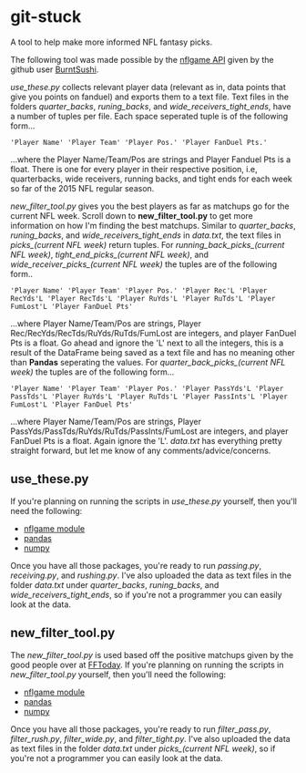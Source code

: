 # git-stuck
A tool to help make more informed NFL fantasy picks.

The following tool was made possible by the [nflgame API](http://pdoc.burntsushi.net/nflgame) given by the github user [BurntSushi](https://github.com/BurntSushi). 

*use_these.py* collects relevant player data (relevant as in, data points that give you points on fanduel) and exports them to a text file. Text files in the folders *quarter_backs*, *runing_backs*, and *wide_receivers_tight_ends*, have a number of tuples per file. Each space seperated tuple is of the following form...
```
'Player Name' 'Player Team' 'Player Pos.' 'Player FanDuel Pts.'
```
...where the Player Name/Team/Pos are strings and Player Fanduel Pts is a float.
There is one for every player in their respective position, i.e, quarterbacks, wide receivers, running backs, and tight ends for each week so far of the 2015 NFL regular season. 

*new_filter_tool.py* gives you the best players as far as matchups go for the current NFL week. Scroll down to **new_filter_tool.py** to get more information on how I'm finding the best matchups. Similar to *quarter_backs*, *runing_backs*, and *wide_receivers_tight_ends* in *data.txt*, the text files in *picks_(current NFL week)* return tuples. For *running_back_picks_(current NFL week)*, *tight_end_picks_(current NFL week)*, and *wide_receiver_picks_(current NFL week)* the tuples are of the following form..
```
'Player Name' 'Player Team' 'Player Pos.' 'Player Rec'L 'Player RecYds'L 'Player RecTds'L 'Player RuYds'L 'Player RuTds'L 'Player FumLost'L 'Player FanDuel Pts'
```
...where Player Name/Team/Pos are strings, Player Rec/RecYds/RecTds/RuYds/RuTds/FumLost are integers, and player FanDuel Pts is a float. Go ahead and ignore the 'L' next to all the integers, this is a result of the DataFrame being saved as a text file and has no meaning other than **Pandas** seperating the values. For *quarter_back_picks_(current NFL week)* the tuples are of the following form...
```
'Player Name' 'Player Team' 'Player Pos.' 'Player PassYds'L 'Player PassTds'L 'Player RuYds'L 'Player RuTds'L 'Player PassInts'L 'Player FumLost'L 'Player FanDuel Pts'
```
...where Player Name/Team/Pos are strings, Player PassYds/PassTds/RuYds/RuTds/PassInts/FumLost are integers, and player FanDuel Pts is a float. Again ignore the 'L'. *data.txt* has everything pretty straight forward, but let me know of any comments/advice/concerns. 

## use_these.py
If you're planning on running the scripts in *use_these.py* yourself, then you'll need the following:
* [nflgame module](https://github.com/BurntSushi/nflgame)
* [pandas](http://pandas.pydata.org/getpandas.html)
* [numpy](http://docs.scipy.org/doc/numpy-1.10.1/user/install.html)

Once you have all those packages, you're ready to run *passing.py*, *receiving.py*, and *rushing.py*. I've also uploaded the data as text files in the folder *data.txt* under *quarter_backs*, *runing_backs*, and *wide_receivers_tight_ends*, so if you're not a programmer you can easily look at the data.  

## new_filter_tool.py
The *new_filter_tool.py* is used based off the positive matchups given by the good people over at [FFToday](http://fftoday.com/stats/fantasystats.php?o=3&PosID=99&Data=Last5&Show1=10&Show2=17&LeagueID=1). If you're planning on running the scripts in *new_filter_tool.py* yourself, then you'll need the following:
* [nflgame module](https://github.com/BurntSushi/nflgame)
* [pandas](http://pandas.pydata.org/getpandas.html)
* [numpy](http://docs.scipy.org/doc/numpy-1.10.1/user/install.html)

Once you have all those packages, you're ready to run *filter_pass.py*, *filter_rush.py*, *filter_wide.py*, and *filter_tight.py*. I've also uploaded the data as text files in the folder *data.txt* under *picks_(current NFL week)*, so if you're not a programmer you can easily look at the data. 
